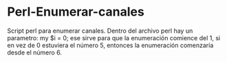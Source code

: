 # Perl-Enumerar-canales
Script perl para enumerar canales.
Dentro del archivo perl hay un parametro:
my $i = 0;
ese sirve para que la enumeración comience del 1, si en vez de 0 
estuviera el número 5, entonces la enumeración comenzaría desde el número 6.
